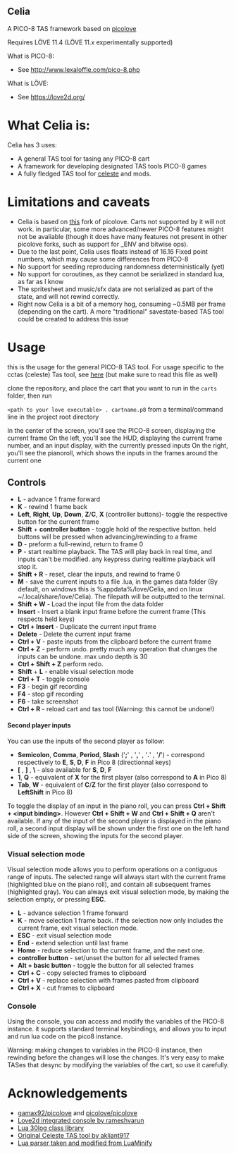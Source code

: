 Celia
--------

A PICO-8 TAS framework based on [picolove](https://github.com/picolove/picolove)

Requires LÖVE 11.4 (LÖVE 11.x experimentally supported)

What is PICO-8:

 * See http://www.lexaloffle.com/pico-8.php

What is LÖVE:

 * See https://love2d.org/

# What Celia is:

Celia has 3 uses:

 * A general TAS tool for tasing any PICO-8 cart
 * A framework for developing designated TAS tools PICO-8 games
 * A fully fledged TAS tool for [celeste](https://www.lexaloffle.com/bbs/?tid=2145) and mods.

# Limitations and caveats

* Celia is based on [this](https://github.com/gonengazit/picolove) fork of picolove. Carts not supported by it will not work. in particular, some more advanced/newer PICO-8 features might not be avaliable (though it does have many features not present in other picolove forks, such as support for \_ENV and bitwise ops).
* Due to the last point, Celia uses floats instead of 16.16 Fixed point numbers, which may cause some differences from PICO-8
* No support for seeding reproducing randomness deterministically (yet)
* No support for coroutines, as they cannot be serialized in standard lua, as far as I know
* The spritesheet and music/sfx data are not serialized as part of the state, and will not rewind correctly.
* Right now Celia is a bit of a memory hog, consuming ~0.5MB per frame (depending on the cart). A more "traditional" savestate-based TAS tool could be created to address this issue

# Usage

this is the usage for the general PICO-8 TAS tool. For usage specific to the cctas (celeste) Tas tool, see [here](/cctas.md) (but make sure to read this file as well)

clone the repository, and place the cart that you want to run in the `carts` folder, then run

`<path to your love executable> . cartname.p8` from a terminal/command line in the project root directory

In the center of the screen, you'll see the PICO-8 screen, displaying the current frame
On the left, you'll see the HUD, displaying the current frame number, and an input display, with the currently pressed inputs
On the right, you'll see the pianoroll, which shows the inputs in the frames around the current one

## Controls
* __L__ - advance 1 frame forward
* __K__ - rewind 1 frame back
* __Left__, __Right__, __Up__, __Down__, __Z__/__C__, __X__ (controller buttons)- toggle the respective button for the current frame
* __Shift__ + __controller button__ - toggle hold of the respective button. held buttons will be pressed when advancing/rewinding to a frame
* __D__ - preform a full-rewind, return to frame 0
* __P__ - start realtime playback. The TAS will play back in real time, and inputs can't be modified. any keypress during realtime playback will stop it.
* __Shift + R__ - reset, clear the inputs, and rewind to frame 0
* __M__ - save the current inputs to a file <cartname>.lua, in the games data folder (By default, on windows this is %appdata%/love/Celia, and on linux ~/.local/share/love/Celia). The filepath will be outputted to the terminal.
* __Shift + W__ - Load the input file from the data folder
* __Insert__ - Insert a blank input frame before the current frame (This respects held keys)
* __Ctrl + Insert__ - Duplicate the current input frame
* __Delete__ - Delete the current input frame
* __Ctrl + V__ - paste inputs from the clipboard before the current frame
* __Ctrl + Z__ - perform undo. pretty much any operation that changes the inputs can be undone. max undo depth is 30
* __Ctrl + Shift + Z__ perform redo.
* __Shift__ + __L__ - enable visual selection mode
* __Ctrl + T__ - toggle console
* __F3__ - begin gif recording
* __F4__ - stop gif recording
* __F6__ - take screenshot
* __Ctrl + R__ - reload cart and tas tool (Warning: this cannot be undone!)

#### Second player inputs
You can use the inputs of the second player as follow:
* __Semicolon__, __Comma__, __Period__, __Slash__ ('__;__' , '__,__' , '__.__' , '__/__') - correspond respectively to __E__, __S__, __D__, __F__ in Pico 8 (directionnal keys)
* __\[__ , __\]__ , __\\__ - also available for __S__, __D__, __F__
* __1__, __Q__ - equivalent of __X__ for the first player (also correspond to __A__ in Pico 8)
* __Tab__, __W__ - equivalent of __C__/__Z__ for the first player (also correspond to __LeftShift__ in Pico 8)

To toggle the display of an input in the piano roll, you can press __Ctrl + Shift + \<input binding\>__. However __Ctrl + Shift + W__ and __Ctrl + Shift + Q__ aren't available.
If any of the input of the second player is displayed in the piano roll, a second input display will be shown under the first one on the left hand side of the screen, showing the inputs for the second player.

### Visual selection mode
Visual selection mode allows you to perform operations on a contiguous range of inputs. The selected range will always start with the current frame (highlighted blue on the piano roll), and contain all subsequent frames (highlighted gray). You can always exit visual selection mode, by making the selection empty, or pressing __ESC__.

* __L__ - advance selection 1 frame forward
* __K__ - move selection 1 frame back. if the selection now only includes the current frame, exit visual selection mode.
* __ESC__ - exit visual selection mode
* __End__ - extend selection until last frame
* __Home__ - reduce selection to the current frame, and the next one.
* __controller button__ - set/unset the button for all selected frames
* __Alt + basic button__ - toggle the button for all selected frames
* __Ctrl + C__ - copy selected frames to clipboard
* __Ctrl + V__ - replace selection with frames pasted from clipboard
* __Ctrl + X__ - cut frames to clipboard

### Console
Using the console, you can access and modify the variables of the PICO-8 instance. it supports standard terminal keybindings, and allows you to input and run lua code on the pico8 instance.

Warning: making changes to variables in the PICO-8 instance, then rewinding before the changes will lose the changes. It's very easy to make TASes that desync by modifying the variables of the cart, so use it carefully.

# Acknowledgements
* [gamax92/picolove](https://github.com/gamax92/picolove) and [picolove/picolove](https://github.com/picolove/picolove)
* [Love2d integrated console by rameshvarun](https://github.com/rameshvarun/love-console)
* [Lua 30log class library](https://github.com/Yonaba/30log)
* [Original Celeste TAS tool by akliant917](https://github.com/CelesteClassic/ClassicTAS)
* [Lua parser taken and modified from LuaMinify](https://github.com/stravant/LuaMinify)







